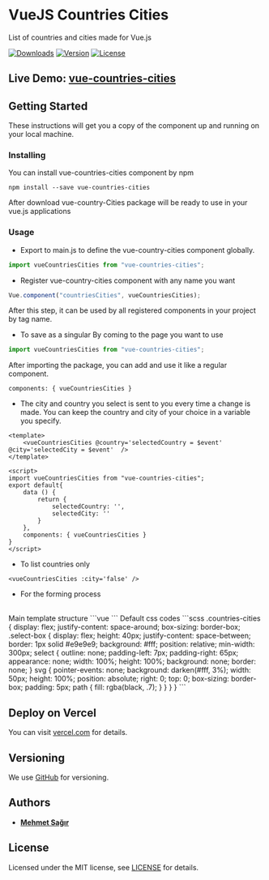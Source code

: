 # VueJS Countries Cities

List of countries and cities made for Vue.js <br>

<p>
  <a href="https://www.npmjs.com/package/vue-countries-cities"><img src="https://img.shields.io/npm/dm/vue-countries-cities.svg?sanitize=true" alt="Downloads"></a>
  <a href="https://www.npmjs.com/package/vue-countries-cities"><img src="https://img.shields.io/npm/v/vue-countries-cities.svg?sanitize=true" alt="Version"></a>
  <a href="https://www.npmjs.com/package/vue-countries-cities"><img src="https://img.shields.io/npm/l/vue-countries-cities.svg?sanitize=true" alt="License"></a>
</p>

## Live Demo: [vue-countries-cities](https://vue-countries-cities.vercel.app/)

## Getting Started
These instructions will get you a copy of the component up and running on your local machine.

### Installing

You can install vue-countries-cities component by npm

```shell
npm install --save vue-countries-cities
```

After download vue-country-Cities package will be ready to use in your vue.js applications

### Usage

- Export to main.js to define the vue-country-cities component globally.

```js
import vueCountriesCities from "vue-countries-cities";
```

- Register vue-country-cities component with any name you want

```js
Vue.component("countriesCities", vueCountriesCities);
```
After this step, it can be used by all registered components in your project by tag name.

- To save as a singular
By coming to the page you want to use
```js
import vueCountriesCities from "vue-countries-cities";
``` 
After importing the package, you can add and use it like a regular component.
```vue
components: { vueCountriesCities }
``` 
- The city and country you select is sent to you every time a change is made.
You can keep the country and city of your choice in a variable you specify.
```vue
<template>
    <vueCountriesCities @country='selectedCountry = $event' @city='selectedCity = $event'  />
</template>

<script>
import vueCountriesCities from "vue-countries-cities";
export default{
    data () {
        return {
            selectedCountry: '',
            selectedCity: ''
        }
    },
    components: { vueCountriesCities }
}
</script>
```
- To list countries only
```vue
<vueCountriesCities :city='false' />
```

- For the forming process
<br/>
Main template structure
```vue
<template>
  <div class="countries-cities">
  
    <div class="select-box">
      <select class="countries">
        <option><option>
      </select>
      <svg></svg>
    </div>

    <div class="select-box">
      <select class="cities">
        <option><option>
      </select>
      <svg></svg>
    </div>
  
  </div>
</template>
```
Default css codes
```scss
.countries-cities {
  display: flex;
  justify-content: space-around;
  box-sizing: border-box;
  .select-box {
    display: flex;
    height: 40px;
    justify-content: space-between;
    border: 1px solid #e9e9e9;
    background: #fff;
    position: relative;
    min-width: 300px;
    select {
      outline: none;
      padding-left: 7px;
      padding-right: 65px;
      appearance: none;
      width: 100%;
      height: 100%;
      background: none;
      border: none;
    }
    svg {
      pointer-events: none;
      background: darken(#fff, 3%);
      width: 50px;
      height: 100%;
      position: absolute;
      right: 0;
      top: 0;
      box-sizing: border-box;
      padding: 5px;
      path {
        fill: rgba(black, .7);
      }
    }
  }
}
```

## Deploy on Vercel
You can visit [vercel.com](https://vercel.com/) for details.

## Versioning

We use [GitHub](https://github.com/mehmetsagir/vue-countries-cities) for versioning.

## Authors

- **[Mehmet Sağır](https://github.com/mehmetsagir)**

## License

Licensed under the MIT license, see [LICENSE](https://github.com/mehmetsagir/vue-countries-cities/blob/master/LICENSE) for details.
